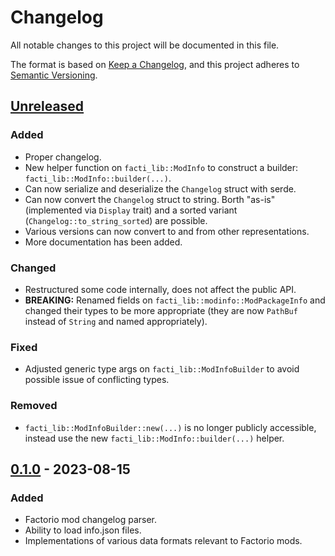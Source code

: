 # Changelog

All notable changes to this project will be documented in this file.

The format is based on [Keep a Changelog](https://keepachangelog.com/en/1.0.0/),
and this project adheres to [Semantic Versioning](https://semver.org/spec/v2.0.0.html).

## [Unreleased]

### Added

 - Proper changelog.
 - New helper function on `facti_lib::ModInfo` to construct a builder:
   `facti_lib::ModInfo::builder(...)`.
 - Can now serialize and deserialize the `Changelog` struct with serde.
 - Can now convert the `Changelog` struct to string.
   Borth "as-is" (implemented via `Display` trait) and a sorted variant
   (`Changelog::to_string_sorted`) are possible.
 - Various versions can now convert to and from other representations.
 - More documentation has been added.

### Changed

 - Restructured some code internally, does not affect the public API.
 - **BREAKING:** Renamed fields on `facti_lib::modinfo::ModPackageInfo` and
   changed their types to be more appropriate (they are now `PathBuf` instead
   of `String` and named appropriately).

### Fixed

 - Adjusted generic type args on `facti_lib::ModInfoBuilder` to avoid possible
   issue of conflicting types.

### Removed

 - `facti_lib::ModInfoBuilder::new(...)` is no longer publicly accessible,
   instead use the new `facti_lib::ModInfo::builder(...)` helper.

## [0.1.0] - 2023-08-15

### Added

 - Factorio mod changelog parser.
 - Ability to load info.json files.
 - Implementations of various data formats relevant to Factorio mods.

[unreleased]: https://github.com/Sharparam/facti/compare/lib/v0.1.0...HEAD
[0.1.0]: https://github.com/Sharparam/facti/releases/tag/lib/v0.1.0
